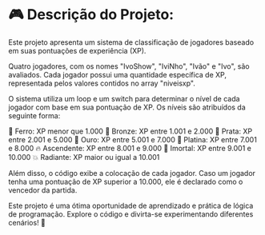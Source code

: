 <h1>🎮 Descrição do Projeto:</h1>
Este projeto apresenta um sistema de classificação de jogadores baseado em suas pontuações de experiência (XP). 

Quatro jogadores, com os nomes "IvoShow", "IviNho", "Ivão" e "Ivo", são avaliados. Cada jogador possui uma quantidade específica de XP, representada pelos valores contidos no array "niveisxp".

O sistema utiliza um loop e um switch para determinar o nível de cada jogador com base em sua pontuação de XP. Os níveis são atribuídos da seguinte forma:

🥉 Ferro: XP menor que 1.000
🥈 Bronze: XP entre 1.001 e 2.000
🥇 Prata: XP entre 2.001 e 5.000
🏅 Ouro: XP entre 5.001 e 7.000
💎 Platina: XP entre 7.001 e 8.000
🔥 Ascendente: XP entre 8.001 e 9.000
🌟 Imortal: XP entre 9.001 e 10.000
💥 Radiante: XP maior ou igual a 10.001

Além disso, o código exibe a colocação de cada jogador. Caso um jogador tenha uma pontuação de XP superior a 10.000, ele é declarado como o vencedor da partida.

Este projeto é uma ótima oportunidade de aprendizado e prática de lógica de programação. Explore o código e divirta-se experimentando diferentes cenários! 🚀